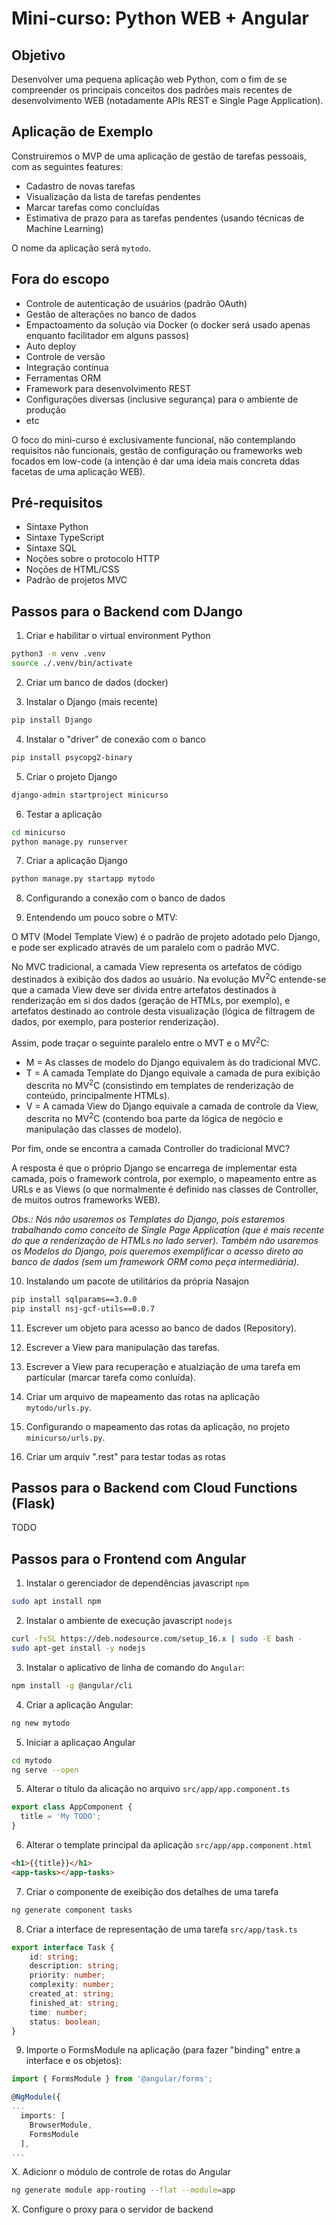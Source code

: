 # Mini-curso: Python WEB + Angular

## Objetivo

Desenvolver uma pequena aplicação web Python, com o fim de se compreender os principais conceitos dos padrões mais recentes de desenvolvimento WEB (notadamente APIs REST e Single Page Application).

## Aplicação de Exemplo

Construiremos o MVP de uma aplicação de gestão de tarefas pessoais, com as seguintes features:

* Cadastro de novas tarefas
* Visualização da lista de tarefas pendentes
* Marcar tarefas como concluídas
* Estimativa de prazo para as tarefas pendentes (usando técnicas de Machine Learning)

O nome da aplicação será ```mytodo```.

## Fora do escopo

* Controle de autenticação de usuários (padrão OAuth)
* Gestão de alterações no banco de dados
* Empactoamento da solução via Docker (o docker será usado apenas enquanto facilitador em alguns passos)
* Auto deploy
* Controle de versão
* Integração contínua
* Ferramentas ORM
* Framework para desenvolvimento REST
* Configurações diversas (inclusive segurança) para o ambiente de produção
* etc

O foco do mini-curso é exclusivamente funcional, não contemplando requisitos não funcionais, gestão de configuração ou frameworks web focados em low-code (a intenção é dar uma ideia mais concreta ddas facetas de uma aplicação WEB).

## Pré-requisitos

* Sintaxe Python
* Sintaxe TypeScript
* Sintaxe SQL
* Noções sobre o protocolo HTTP
* Noções de HTML/CSS
* Padrão de projetos MVC

## Passos para o Backend com DJango

1. Criar e habilitar o virtual environment Python

```sh
python3 -m venv .venv
source ./.venv/bin/activate
```

2. Criar um banco de dados (docker)

3. Instalar o Django (mais recente)

```sh
pip install Django
```

4. Instalar o "driver" de conexão com o banco

```sh
pip install psycopg2-binary
```

5. Criar o projeto Django

```sh
django-admin startproject minicurso
```

6. Testar a aplicação

```sh
cd minicurso
python manage.py runserver
```

7. Criar a aplicação Django

```sh
python manage.py startapp mytodo
```

8. Configurando a conexão com o banco de dados

9. Entendendo um pouco sobre o MTV:

O MTV (Model Template View) é o padrão de projeto adotado pelo Django, e pode ser explicado através de um paralelo com o padrão MVC.

No MVC tradicional, a camada View representa os artefatos de código destinados à exibição dos dados ao usuário. Na evolução MV<sup>2</sup>C entende-se que a camada View deve ser divida entre artefatos destinados à renderização em si dos dados (geração de HTMLs, por exemplo), e artefatos destinado ao controle desta visualização (lógica de filtragem de dados, por exemplo, para posterior renderização).

Assim, pode traçar o seguinte paralelo entre o MVT e o MV<sup>2</sup>C:

* M = As classes de modelo do Django equivalem às do tradicional MVC.
* T = A camada Template do Django equivale a camada de pura exibição descrita no MV<sup>2</sup>C (consistindo em templates de renderização de conteúdo, principalmente HTMLs).
* V = A camada View do Django equivale a camada de controle da View, descrita no MV<sup>2</sup>C (contendo boa parte da lógica de negócio e manipulação das classes de modelo).

Por fim, onde se encontra a camada Controller do tradicional MVC?

A resposta é que o próprio Django se encarrega de implementar esta camada, pois o framework controla, por exemplo, o mapeamento entre as URLs e as Views (o que normalmente é definido nas classes de Controller, de muitos outros frameworks WEB).

_Obs.: Nós não usaremos os Templates do Django, pois estaremos trabalhando como conceito de Single Page Application (que é mais recente do que a renderização de HTMLs no lado server). Também não usaremos os Modelos do Django, pois queremos exemplificar o acesso direto ao banco de dados (sem um framework ORM como peça intermediária)._

10. Instalando um pacote de utilitários da própria Nasajon

```sh
pip install sqlparams==3.0.0
pip install nsj-gcf-utils==0.0.7
```

11. Escrever um objeto para acesso ao banco de dados (Repository).

12. Escrever a View para manipulação das tarefas.

13. Escrever a View para recuperação e atualziação de uma tarefa em particular (marcar tarefa como conluída).

14. Criar um arquivo de mapeamento das rotas na aplicação ```mytodo/urls.py```.

15. Configurando o mapeamento das rotas da aplicação, no projeto ```minicurso/urls.py```.

16. Criar um arquiv ".rest" para testar todas as rotas

## Passos para o Backend com Cloud Functions (Flask)

TODO

## Passos para o Frontend com Angular

1. Instalar o gerenciador de dependências javascript ```npm```

```sh
sudo apt install npm
```

2. Instalar o ambiente de execução javascript ```nodejs```

```sh
curl -fsSL https://deb.nodesource.com/setup_16.x | sudo -E bash -
sudo apt-get install -y nodejs
```

3. Instalar o aplicativo de linha de comando do ```Angular```:

```sh
npm install -g @angular/cli
```

4. Criar a aplicação Angular:

```sh
ng new mytodo
```

5. Iniciar a aplicaçao Angular

```sh
cd mytodo
ng serve --open
```

5. Alterar o título da alicação no arquivo ```src/app/app.component.ts```

```ts
export class AppComponent {
  title = 'My TODO';
}
```

6. Alterar o template principal da aplicação ```src/app/app.component.html```

```html
<h1>{{title}}</h1>
<app-tasks></app-tasks>
```

7. Criar o componente de exeibição dos detalhes de uma tarefa

```sh
ng generate component tasks
```

8. Criar a interface de representação de uma tarefa ```src/app/task.ts```

```ts
export interface Task {
    id: string;
    description: string;
    priority: number;
    complexity: number;
    created_at: string;
    finished_at: string;
    time: number;
    status: boolean;
}
```

9. Importe o FormsModule na aplicação (para fazer "binding" entre a interface e os objetos):

```ts
import { FormsModule } from '@angular/forms';

@NgModule({
...
  imports: [
    BrowserModule,
    FormsModule
  ],
...
```

X. Adicionr o módulo de controle de rotas do Angular

```sh
ng generate module app-routing --flat --module=app
```

X. Configure o proxy para o servidor de backend
